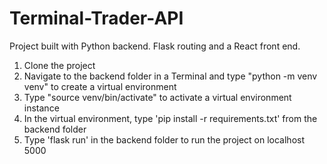 # Terminal-Trader-API

Project built with Python backend. Flask routing and a React front end.

1) Clone the project
2) Navigate to the backend folder in a Terminal and type "python -m venv venv" to create a virtual environment
3) Type "source venv/bin/activate" to activate a virtual environment instance
4) In the virtual environment, type 'pip install -r requirements.txt' from the backend folder
3) Type 'flask run' in the backend folder to run the project on localhost 5000
